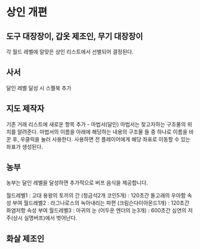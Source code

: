 # 상인 개편

## 도구 대장장이, 갑옷 제조인, 무기 대장장이
각 월드 레벨에 알맞은 상인 리스트에서 선별되어 결정된다.

## 사서
달인 레벨 달성 시 스펠북 추가

## 지도 제작자
기존 거래 리스트에 새로운 항목 추가 - 마법서(달인)
마법서는 찾고자하는 구조물의 위치를 알려준다.
마법서의 이름을 아래에 해당하는 내용의 구조물 들 중 하나로 이름을 바꾼 후, 우클릭을 눌러 사용한다.
사용하면 전 플레이어에게 해당 좌표로 이동할 수 있는 좌표가 생성된다.

## 농부
농부는 달인 레벨을 달성하면 추가적으로 버프 음식을 제공합니다.

월드레벨1 : 고대 용왕의 토끼의 간 (청금석2개 코인5개) : 120초간 돌고래의 우아함 속성 부여
월드레벨2 : 라그나로스의 녹아내리는 파편 (크림슨다이아몬드1개) : 120초간 화염저항 속성 부여
월드레벨3 : 아귀의 눈 (어두운 엔더의 눈3개) : 600초간 심연의 저주(상시 실명버프)에서 벗어난다.

## 화살 제조인
